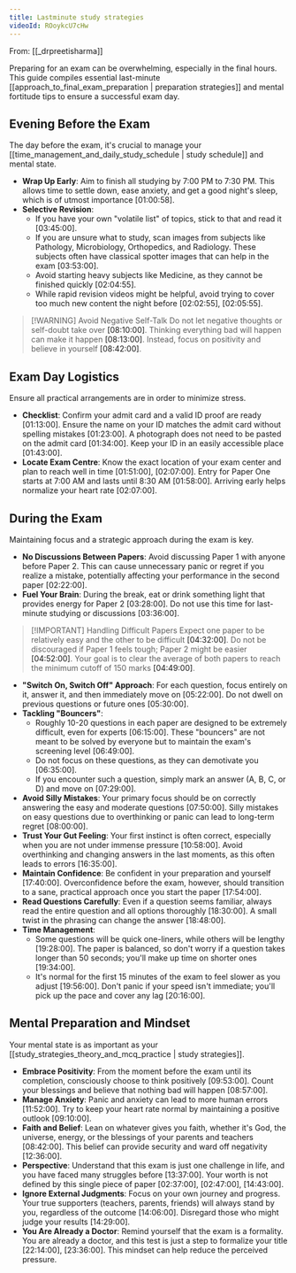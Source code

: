 ```yaml
---
title: Lastminute study strategies
videoId: ROoykcU7cHw
---
```


From: [[_drpreetisharma]] <br/> 

Preparing for an exam can be overwhelming, especially in the final hours. This guide compiles essential last-minute [[approach_to_final_exam_preparation | preparation strategies]] and mental fortitude tips to ensure a successful exam day.

## Evening Before the Exam

The day before the exam, it's crucial to manage your [[time_management_and_daily_study_schedule | study schedule]] and mental state.
*   **Wrap Up Early**: Aim to finish all studying by 7:00 PM to 7:30 PM. This allows time to settle down, ease anxiety, and get a good night's sleep, which is of utmost importance <a class="yt-timestamp" data-t="01:00:58">[01:00:58]</a>.
*   **Selective Revision**:
    *   If you have your own "volatile list" of topics, stick to that and read it <a class="yt-timestamp" data-t="03:45:00">[03:45:00]</a>.
    *   If you are unsure what to study, scan images from subjects like Pathology, Microbiology, Orthopedics, and Radiology. These subjects often have classical spotter images that can help in the exam <a class="yt-timestamp" data-t="03:53:00">[03:53:00]</a>.
    *   Avoid starting heavy subjects like Medicine, as they cannot be finished quickly <a class="yt-timestamp" data-t="02:04:55">[02:04:55]</a>.
    *   While rapid revision videos might be helpful, avoid trying to cover too much new content the night before <a class="yt-timestamp" data-t="02:02:55">[02:02:55]</a>, <a class="yt-timestamp" data-t="02:05:55">[02:05:55]</a>.

> [!WARNING] Avoid Negative Self-Talk
> Do not let negative thoughts or self-doubt take over <a class="yt-timestamp" data-t="08:10:00">[08:10:00]</a>. Thinking everything bad will happen can make it happen <a class="yt-timestamp" data-t="08:13:00">[08:13:00]</a>. Instead, focus on positivity and believe in yourself <a class="yt-timestamp" data-t="08:42:00">[08:42:00]</a>.

## Exam Day Logistics

Ensure all practical arrangements are in order to minimize stress.
*   **Checklist**: Confirm your admit card and a valid ID proof are ready <a class="yt-timestamp" data-t="01:13:00">[01:13:00]</a>. Ensure the name on your ID matches the admit card without spelling mistakes <a class="yt-timestamp" data-t="01:23:00">[01:23:00]</a>. A photograph does not need to be pasted on the admit card <a class="yt-timestamp" data-t="01:34:00">[01:34:00]</a>. Keep your ID in an easily accessible place <a class="yt-timestamp" data-t="01:43:00">[01:43:00]</a>.
*   **Locate Exam Centre**: Know the exact location of your exam center and plan to reach well in time <a class="yt-timestamp" data-t="01:51:00">[01:51:00]</a>, <a class="yt-timestamp" data-t="02:07:00">[02:07:00]</a>. Entry for Paper One starts at 7:00 AM and lasts until 8:30 AM <a class="yt-timestamp" data-t="01:58:00">[01:58:00]</a>. Arriving early helps normalize your heart rate <a class="yt-timestamp" data-t="02:07:00">[02:07:00]</a>.

## During the Exam

Maintaining focus and a strategic approach during the exam is key.
*   **No Discussions Between Papers**: Avoid discussing Paper 1 with anyone before Paper 2. This can cause unnecessary panic or regret if you realize a mistake, potentially affecting your performance in the second paper <a class="yt-timestamp" data-t="02:22:00">[02:22:00]</a>.
*   **Fuel Your Brain**: During the break, eat or drink something light that provides energy for Paper 2 <a class="yt-timestamp" data-t="03:28:00">[03:28:00]</a>. Do not use this time for last-minute studying or discussions <a class="yt-timestamp" data-t="03:36:00">[03:36:00]</a>.

> [!IMPORTANT] Handling Difficult Papers
> Expect one paper to be relatively easy and the other to be difficult <a class="yt-timestamp" data-t="04:32:00">[04:32:00]</a>. Do not be discouraged if Paper 1 feels tough; Paper 2 might be easier <a class="yt-timestamp" data-t="04:52:00">[04:52:00]</a>. Your goal is to clear the average of both papers to reach the minimum cutoff of 150 marks <a class="yt-timestamp" data-t="04:49:00">[04:49:00]</a>.

*   **"Switch On, Switch Off" Approach**: For each question, focus entirely on it, answer it, and then immediately move on <a class="yt-timestamp" data-t="05:22:00">[05:22:00]</a>. Do not dwell on previous questions or future ones <a class="yt-timestamp" data-t="05:30:00">[05:30:00]</a>.
*   **Tackling "Bouncers"**:
    *   Roughly 10-20 questions in each paper are designed to be extremely difficult, even for experts <a class="yt-timestamp" data-t="06:15:00">[06:15:00]</a>. These "bouncers" are not meant to be solved by everyone but to maintain the exam's screening level <a class="yt-timestamp" data-t="06:49:00">[06:49:00]</a>.
    *   Do not focus on these questions, as they can demotivate you <a class="yt-timestamp" data-t="06:35:00">[06:35:00]</a>.
    *   If you encounter such a question, simply mark an answer (A, B, C, or D) and move on <a class="yt-timestamp" data-t="07:29:00">[07:29:00]</a>.
*   **Avoid Silly Mistakes**: Your primary focus should be on correctly answering the easy and moderate questions <a class="yt-timestamp" data-t="07:50:00">[07:50:00]</a>. Silly mistakes on easy questions due to overthinking or panic can lead to long-term regret <a class="yt-timestamp" data-t="08:00:00">[08:00:00]</a>.
*   **Trust Your Gut Feeling**: Your first instinct is often correct, especially when you are not under immense pressure <a class="yt-timestamp" data-t="10:58:00">[10:58:00]</a>. Avoid overthinking and changing answers in the last moments, as this often leads to errors <a class="yt-timestamp" data-t="16:35:00">[16:35:00]</a>.
*   **Maintain Confidence**: Be confident in your preparation and yourself <a class="yt-timestamp" data-t="17:40:00">[17:40:00]</a>. Overconfidence before the exam, however, should transition to a sane, practical approach once you start the paper <a class="yt-timestamp" data-t="17:54:00">[17:54:00]</a>.
*   **Read Questions Carefully**: Even if a question seems familiar, always read the entire question and all options thoroughly <a class="yt-timestamp" data-t="18:30:00">[18:30:00]</a>. A small twist in the phrasing can change the answer <a class="yt-timestamp" data-t="18:48:00">[18:48:00]</a>.
*   **Time Management**:
    *   Some questions will be quick one-liners, while others will be lengthy <a class="yt-timestamp" data-t="19:28:00">[19:28:00]</a>. The paper is balanced, so don't worry if a question takes longer than 50 seconds; you'll make up time on shorter ones <a class="yt-timestamp" data-t="19:34:00">[19:34:00]</a>.
    *   It's normal for the first 15 minutes of the exam to feel slower as you adjust <a class="yt-timestamp" data-t="19:56:00">[19:56:00]</a>. Don't panic if your speed isn't immediate; you'll pick up the pace and cover any lag <a class="yt-timestamp" data-t="20:16:00">[20:16:00]</a>.

## Mental Preparation and Mindset

Your mental state is as important as your [[study_strategies_theory_and_mcq_practice | study strategies]].
*   **Embrace Positivity**: From the moment before the exam until its completion, consciously choose to think positively <a class="yt-timestamp" data-t="09:53:00">[09:53:00]</a>. Count your blessings and believe that nothing bad will happen <a class="yt-timestamp" data-t="08:57:00">[08:57:00]</a>.
*   **Manage Anxiety**: Panic and anxiety can lead to more human errors <a class="yt-timestamp" data-t="11:52:00">[11:52:00]</a>. Try to keep your heart rate normal by maintaining a positive outlook <a class="yt-timestamp" data-t="09:10:00">[09:10:00]</a>.
*   **Faith and Belief**: Lean on whatever gives you faith, whether it's God, the universe, energy, or the blessings of your parents and teachers <a class="yt-timestamp" data-t="08:42:00">[08:42:00]</a>. This belief can provide security and ward off negativity <a class="yt-timestamp" data-t="12:36:00">[12:36:00]</a>.
*   **Perspective**: Understand that this exam is just one challenge in life, and you have faced many struggles before <a class="yt-timestamp" data-t="13:37:00">[13:37:00]</a>. Your worth is not defined by this single piece of paper <a class="yt-timestamp" data-t="02:37:00">[02:37:00]</a>, <a class="yt-timestamp" data-t="02:47:00">[02:47:00]</a>, <a class="yt-timestamp" data-t="14:43:00">[14:43:00]</a>.
*   **Ignore External Judgments**: Focus on your own journey and progress. Your true supporters (teachers, parents, friends) will always stand by you, regardless of the outcome <a class="yt-timestamp" data-t="14:06:00">[14:06:00]</a>. Disregard those who might judge your results <a class="yt-timestamp" data-t="14:29:00">[14:29:00]</a>.
*   **You Are Already a Doctor**: Remind yourself that the exam is a formality. You are already a doctor, and this test is just a step to formalize your title <a class="yt-timestamp" data-t="22:14:00">[22:14:00]</a>, <a class="yt-timestamp" data-t="23:36:00">[23:36:00]</a>. This mindset can help reduce the perceived pressure.